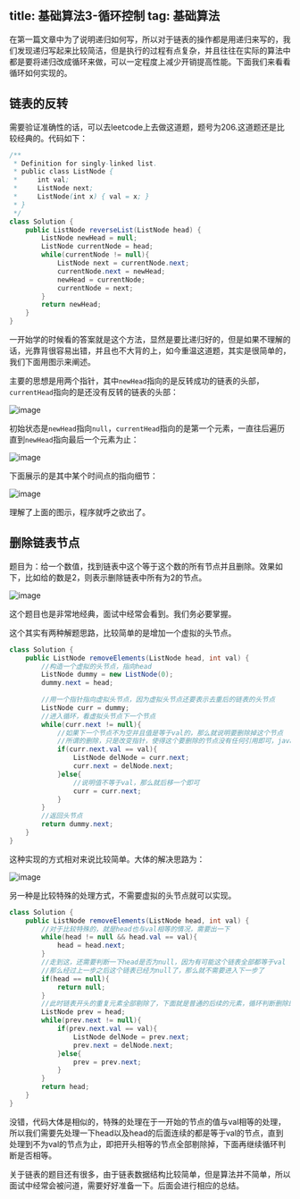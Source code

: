 title: 基础算法3-循环控制
tag: 基础算法
---

在第一篇文章中为了说明递归如何写，所以对于链表的操作都是用递归来写的，我们发现递归写起来比较简洁，但是执行的过程有点复杂，并且往往在实际的算法中都是要将递归改成循环来做，可以一定程度上减少开销提高性能。下面我们来看看循环如何实现的。

<!--more-->

## 链表的反转

需要验证准确性的话，可以去leetcode上去做这道题，题号为206.这道题还是比较经典的。代码如下：


```java
/**
 * Definition for singly-linked list.
 * public class ListNode {
 *     int val;
 *     ListNode next;
 *     ListNode(int x) { val = x; }
 * }
 */
class Solution {
    public ListNode reverseList(ListNode head) {
        ListNode newHead = null;
        ListNode currentNode = head;
        while(currentNode != null){
            ListNode next = currentNode.next;
            currentNode.next = newHead;
            newHead = currentNode;
            currentNode = next;
        }
        return newHead;
    }
}
```

一开始学的时候看的答案就是这个方法，显然是要比递归好的，但是如果不理解的话，光靠背很容易出错，并且也不大背的上，如今重温这道题，其实是很简单的，我们下面用图示来阐述。


主要的思想是用两个指针，其中`newHead`指向的是反转成功的链表的头部，`currentHead`指向的是还没有反转的链表的头部：

![image](http://bloghello.oursnail.cn/suanfa3-1.png)

初始状态是`newHead`指向`null`，`currentHead`指向的是第一个元素，一直往后遍历直到`newHead`指向最后一个元素为止：

![image](http://bloghello.oursnail.cn/suanfa3-3.png)

下面展示的是其中某个时间点的指向细节：

![image](http://bloghello.oursnail.cn/suanfa3-2.png)

理解了上面的图示，程序就呼之欲出了。

## 删除链表节点

题目为：给一个数值，找到链表中这个等于这个数的所有节点并且删除。效果如下，比如给的数是2，则表示删除链表中所有为2的节点。

![image](http://bloghello.oursnail.cn/suanfa3-4.png)



这个题目也是非常地经典，面试中经常会看到。我们务必要掌握。

这个其实有两种解题思路，比较简单的是增加一个虚拟的头节点。


```java
class Solution {
    public ListNode removeElements(ListNode head, int val) {
        //构造一个虚拟的头节点，指向head
        ListNode dummy = new ListNode(0);
        dummy.next = head;
        
        //用一个指针指向虚拟头节点，因为虚拟头节点还要表示去重后的链表的头节点
        ListNode curr = dummy;
        //进入循环，看虚拟头节点下一个节点
        while(curr.next != null){
            //如果下一个节点不为空并且值是等于val的，那么就说明要删除掉这个节点
            //所谓的删除，只是改变指针，使得这个要删除的节点没有任何引用即可，java会自动回收它
            if(curr.next.val == val){
                ListNode delNode = curr.next;
                curr.next = delNode.next;
            }else{
                //说明值不等于val，那么就后移一个即可
                curr = curr.next;
            }
        }
        //返回头节点
        return dummy.next;
    }
}
```

这种实现的方式相对来说比较简单。大体的解决思路为：

![image](http://bloghello.oursnail.cn/suanfa3-6.png)

另一种是比较特殊的处理方式，不需要虚拟的头节点就可以实现。


```java
class Solution {
    public ListNode removeElements(ListNode head, int val) {
        //对于比较特殊的，就是head也与val相等的情况，需要出一下
        while(head != null && head.val == val){
            head = head.next;
        }
        //走到这，还需要判断一下head是否为null，因为有可能这个链表全部都等于val
        //那么经过上一步之后这个链表已经为null了，那么就不需要进入下一步了
        if(head == null){
            return null;
        }
        //此时链表开头的重复元素全部剔除了，下面就是普通的后续的元素，循环判断删除即可
        ListNode prev = head;
        while(prev.next != null){
            if(prev.next.val == val){
                ListNode delNode = prev.next;
                prev.next = delNode.next;
            }else{
                prev = prev.next;
            }
        }
        return head;
    }
}
```


没错，代码大体是相似的，特殊的处理在于一开始的节点的值与val相等的处理，所以我们需要先处理一下head以及head的后面连续的都是等于val的节点，直到处理到不为val的节点为止，即把开头相等的节点全部剔除掉，下面再继续循环判断是否相等。

关于链表的题目还有很多，由于链表数据结构比较简单，但是算法并不简单，所以面试中经常会被问道，需要好好准备一下。后面会进行相应的总结。